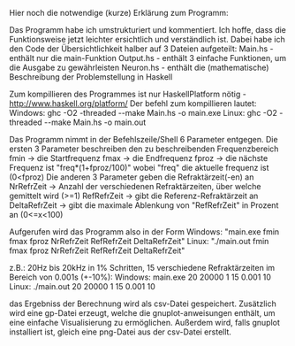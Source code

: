 Hier noch die notwendige (kurze) Erklärung zum Programm:

Das Programm habe ich umstrukturiert und kommentiert. Ich hoffe, dass die Funktionsweise jetzt leichter ersichtlich und verständlich ist. Dabei habe ich den Code der Übersichtlichkeit halber auf 3 Dateien aufgeteilt:
  Main.hs - enthält nur die main-Funktion
  Output.hs - enthält 3 einfache Funktionen, um die Ausgabe zu gewährleisten
  Neuron.hs - enthält die (mathematische) Beschreibung der Problemstellung in Haskell

Zum kompillieren des Programmes ist nur HaskellPlatform nötig - http://www.haskell.org/platform/
Der befehl zum kompillieren lautet:
  Windows: ghc -O2 -threaded --make Main.hs -o main.exe
  Linux: ghc -O2 -threaded --make Main.hs -o main.out

Das Programm nimmt in der Befehlszeile/Shell 6 Parameter entgegen.
Die ersten 3 Parameter beschreiben den zu beschreibenden Frequenzbereich
  fmin -> die Startfrequenz
  fmax -> die Endfrequenz
  fproz -> die nächste Frequenz ist "freq*(1+fproz/100)" wobei "freq" die aktuelle frequenz ist (0<fproz)
Die anderen 3 Parameter geben die Refraktärzeit(-en) an
  NrRefrZeit -> Anzahl der verschiedenen Refraktärzeiten, über welche gemittelt wird (>=1)
  RefRefrZeit -> gibt die Referenz-Refraktärzeit an
  DeltaRefrZeit -> gibt die maximale Ablenkung von "RefRefrZeit" in Prozent an (0<=x<100)

Aufgerufen wird das Programm also in der Form
  Windows: "main.exe fmin fmax fproz NrRefrZeit RefRefrZeit DeltaRefrZeit"
  Linux: "./main.out fmin fmax fproz NrRefrZeit RefRefrZeit DeltaRefrZeit"

z.B.: 20Hz bis 20kHz in 1% Schritten, 15 verschiedene Refraktärzeiten im Bereich von 0.001s (+-10%):
  Windows: main.exe 20 20000 1 15 0.001 10
  Linux: ./main.out 20 20000 1 15 0.001 10

das Ergebniss der Berechnung wird als csv-Datei gespeichert. Zusätzlich wird eine gp-Datei erzeugt, welche die gnuplot-anweisungen enthält, um eine einfache Visualisierung zu ermöglichen. Außerdem wird, falls gnuplot installiert ist, gleich eine png-Datei aus der csv-Datei erstellt.
